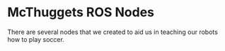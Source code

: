 McThuggets ROS Nodes
====================

There are several nodes that we created to aid us in teaching our robots how to play soccer.
